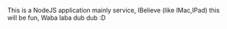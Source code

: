 This is a NodeJS application mainly service, IBelieve (like IMac,IPad) this will be fun, Waba laba dub dub :D
